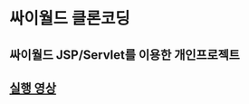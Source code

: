 # 싸이월드 클론코딩
## 싸이월드 JSP/Servlet를 이용한 개인프로젝트
## [실행 영상](https://www.youtube.com/watch?v=jLJpHKRSscE)
